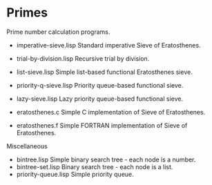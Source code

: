 Primes
======

Prime number calculation programs.

- imperative-sieve.lisp     Standard imperative Sieve of Eratosthenes.
- trial-by-division.lisp    Recursive trial by division.
- list-sieve.lisp           Simple list-based functional Eratosthenes sieve.
- priority-q-sieve.lisp     Priority queue-based functional sieve.
- lazy-sieve.lisp           Lazy priority queue-based functional sieve.

- eratosthenes.c            Simple C implementation of Sieve of Eratosthenes.
- eratosthenes.f            Simple FORTRAN implementation of Sieve of Eratosthenes.

Miscellaneous

- bintree.lisp              Simple binary search tree - each node is a number.
- bintree-set.lisp          Binary search tree - each node is a list.
- priority-queue.lisp       Simple priority queue.

